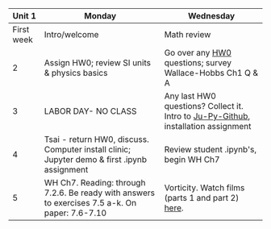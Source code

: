 | Unit 1 | Monday  | Wednesday  |
|---|------------- | ------------- |
| First week| Intro/welcome | Math review  |
| 2| Assign HW0; review SI units & physics basics | Go over any [HW0](https://github.com/ATMOcanes/ATM651_IntroAtmDynamics/tree/master/Unit1-Terminology_and_Tools) questions; survey Wallace-Hobbs Ch1 Q & A |
| 3 | LABOR DAY- NO CLASS | Any last HW0 questions? Collect it. Intro to [Ju-Py-Github](https://github.com/MPOcanes/MPO624-2020/blob/master/presentations/ProfGrumpy_guide_condaJuPyGitHub.pptx.pdf), installation assignment|
| 4 | Tsai - return HW0, discuss. Computer install clinic; Jupyter demo & first .ipynb assignment | Review student .ipynb's, begin WH Ch7  |
| 5 |WH Ch7. Reading: through 7.2.6. Be ready with answers to exercises 7.5 a-k. On paper: 7.6-7.10| Vorticity. Watch films (parts 1 and part 2) [here](http://web.mit.edu/hml/ncfmf.html). |
